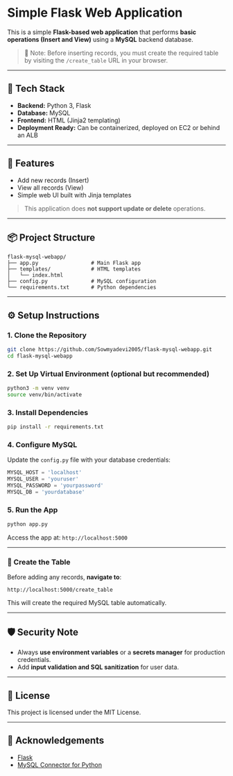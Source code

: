 
# Simple Flask Web Application

This is a simple **Flask-based web application** that performs **basic operations (Insert and View)** using a **MySQL** backend database.

> 📝 Note: Before inserting records, you must create the required table by visiting the `/create_table` URL in your browser.

---

## 🧰 Tech Stack

- **Backend:** Python 3, Flask
- **Database:** MySQL
- **Frontend:** HTML (Jinja2 templating)
- **Deployment Ready:** Can be containerized, deployed on EC2 or behind an ALB

---

## 🚀 Features

- Add new records (Insert)
- View all records (View)
- Simple web UI built with Jinja templates

> This application does **not support update or delete** operations.

---

## 📦 Project Structure

```
flask-mysql-webapp/
├── app.py                 # Main Flask app
├── templates/             # HTML templates
│   └── index.html
├── config.py              # MySQL configuration
└── requirements.txt       # Python dependencies
```

---

## ⚙️ Setup Instructions

### 1. Clone the Repository

```bash
git clone https://github.com/Sowmyadevi2005/flask-mysql-webapp.git
cd flask-mysql-webapp
```

### 2. Set Up Virtual Environment (optional but recommended)

```bash
python3 -m venv venv
source venv/bin/activate
```

### 3. Install Dependencies

```bash
pip install -r requirements.txt
```

### 4. Configure MySQL

Update the `config.py` file with your database credentials:

```python
MYSQL_HOST = 'localhost'
MYSQL_USER = 'youruser'
MYSQL_PASSWORD = 'yourpassword'
MYSQL_DB = 'yourdatabase'
```

### 5. Run the App

```bash
python app.py
```

Access the app at: `http://localhost:5000`

---

### 🔧 Create the Table

Before adding any records, **navigate to**:

```
http://localhost:5000/create_table
```

This will create the required MySQL table automatically.

---

## 🛡️ Security Note

- Always **use environment variables** or a **secrets manager** for production credentials.
- Add **input validation and SQL sanitization** for user data.

---

## 📄 License

This project is licensed under the MIT License.

---

## 🙌 Acknowledgements

- [Flask](https://flask.palletsprojects.com/)
- [MySQL Connector for Python](https://pypi.org/project/mysql-connector-python/)
